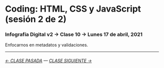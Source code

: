 # Coding: HTML, CSS y JavaScript (sesión 2 de 2)

### Infografía Digital v2 → Clase 10 → Lunes 17 de abril, 2021

Enfocarnos en metadatos y validaciones.

- - - - - - - -

###### [← CLASE PASADA](https://github.com/profesorfaco/dno075-2021/tree/main/clase-08) — [CLASE SIGUIENTE →](https://github.com/profesorfaco/dno075-2021/tree/main/clase-11) 
